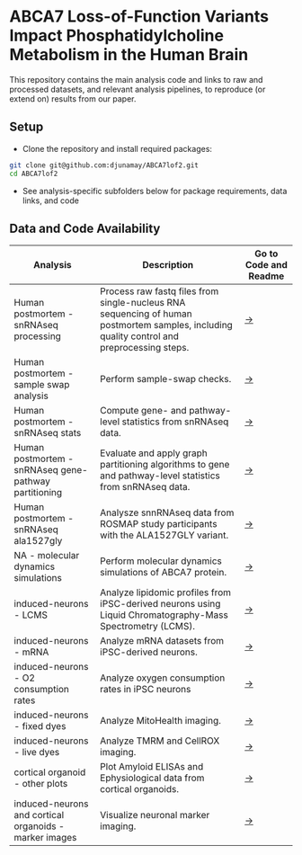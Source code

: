 
# ABCA7 Loss-of-Function Variants Impact Phosphatidylcholine Metabolism in the Human Brain

This repository contains the main analysis code and links to raw and processed datasets, and relevant analysis pipelines, to reproduce (or extend on) results from our paper.

## Setup
- Clone the repository and install required packages:
```bash
git clone git@github.com:djunamay/ABCA7lof2.git
cd ABCA7lof2
```
- See analysis-specific subfolders below for package requirements, data links, and code
  
## Data and Code Availability
| Analysis                                          | Description                                                                                                                                                                     | Go to Code and Readme                                           |
|-----------------------------------------------|---------------------------------------------------------------------------------------------------------------------------------------------------------------------------------|---------------------------------------------------------------------|
| Human postmortem - snRNAseq processing          | Process raw fastq files from single-nucleus RNA sequencing of human postmortem samples, including quality control and preprocessing steps.                   | [→](analyses/snRNAseq_processing/)                       |
| Human postmortem - sample swap analysis               | Perform sample-swap checks.                                         | [→](analyses/sample_swap/)                            |
| Human postmortem - snRNAseq stats               | Compute gene- and pathway-level statistics from snRNAseq data.                                         | [→](analyses/snRNAseq_stats/)                            |
| Human postmortem - snRNAseq gene-pathway partitioning  | Evaluate and apply graph partitioning algorithms to gene and pathway-level statistics from snRNAseq data. | [→](analyses/snRNAseq_score_partitioning/)               |
| Human postmortem - snRNAseq ala1527gly          | Analysze snnRNAseq data from ROSMAP study participants with the ALA1527GLY variant.          | [→](analyses/common_variant_analysis/)                        |
| NA - molecular dynamics simulations           | Perform molecular dynamics simulations of ABCA7 protein. | [→](analyses/molecular_dynamics_simulations/)            |
| induced-neurons - LCMS                            | Analyze lipidomic profiles from iPSC-derived neurons using Liquid Chromatography-Mass Spectrometry (LCMS).             | [→](analyses/iN_LCMS/)                                   |
| induced-neurons - mRNA             |  Analyze mRNA datasets from iPSC-derived neurons.                                  | [→](analyses/iN_LCMS/) |
| induced-neurons - O2 consumption rates             | Analyze oxygen consumption rates in iPSC neurons            | [→](analyses/iN_O2_consumption/)                         |
| induced-neurons - fixed dyes              | Analyze MitoHealth imaging.          | [→](analyses/iN_membrane_potential/)                     |
| induced-neurons - live dyes               | Analyze TMRM and CellROX imaging.           | [→](analyses/iN_membrane_potential/)                     |
| cortical organoid - other plots               | Plot Amyloid ELISAs and Ephysiological data from cortical organoids.          | [→](analyses/iN_membrane_potential/)                     |
| induced-neurons and cortical organoids - marker images               | Visualize neuronal marker imaging.         | [→](analyses/iN_membrane_potential/)                     |
